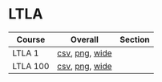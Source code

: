 # LTLA

| Course | Overall | Section |
| ------ | ------- | ------- |
| LTLA 1 | [csv](https://github.com/UCSD-Historical-Enrollment-Data/2025Fall/blob/main/overall/LTLA%201.csv), [png](https://raw.githubusercontent.com/UCSD-Historical-Enrollment-Data/2025Fall/main/plot_overall/LTLA%201.png), [wide](https://raw.githubusercontent.com/UCSD-Historical-Enrollment-Data/2025Fall/main/plot_overall_wide/LTLA%201.png) |  |
| LTLA 100 | [csv](https://github.com/UCSD-Historical-Enrollment-Data/2025Fall/blob/main/overall/LTLA%20100.csv), [png](https://raw.githubusercontent.com/UCSD-Historical-Enrollment-Data/2025Fall/main/plot_overall/LTLA%20100.png), [wide](https://raw.githubusercontent.com/UCSD-Historical-Enrollment-Data/2025Fall/main/plot_overall_wide/LTLA%20100.png) |  |
